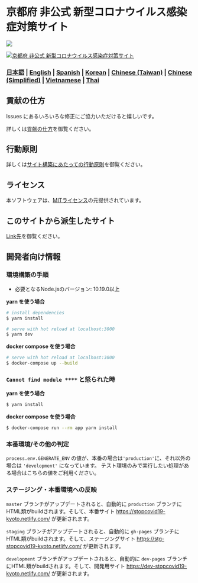 # 京都府 非公式 新型コロナウイルス感染症対策サイト

![](https://github.com/tokyo-metropolitan-gov/covid19/workflows/production%20deploy/badge.svg)

[![京都府 非公式 新型コロナウイルス感染症対策サイト](https://user-images.githubusercontent.com/1301149/75629392-1d19d900-5c25-11ea-843d-2d4376e3a560.png)](https://stopcovid19.metro.tokyo.lg.jp/)

### [日本語](./README.md) | [English](./README_EN.md) | [Spanish](./README_ES.md) | [Korean](./README_KO.md) | [Chinese (Taiwan)](./README_ZH_TW.md) | [Chinese (Simplified)](./README_ZH_CN.md) | [Vietnamese](./README_VI.md) | [Thai](./README_TH.md)


## 貢献の仕方
Issues にあるいろいろな修正にご協力いただけると嬉しいです。

詳しくは[貢献の仕方](./.github/CONTRIBUTING.md)を御覧ください。


## 行動原則
詳しくは[サイト構築にあたっての行動原則](./.github/CODE_OF_CONDUCT.md)を御覧ください。

## ライセンス
本ソフトウェアは、[MITライセンス](./LICENSE.txt)の元提供されています。

## このサイトから派生したサイト

[Link先](./forkedSites.md)を御覧ください。

## 開発者向け情報

### 環境構築の手順

- 必要となるNode.jsのバージョン: 10.19.0以上

**yarn を使う場合**
```bash
# install dependencies
$ yarn install

# serve with hot reload at localhost:3000
$ yarn dev
```

**docker compose を使う場合**
```bash
# serve with hot reload at localhost:3000
$ docker-compose up --build
```

### `Cannot find module ****` と怒られた時

**yarn を使う場合**
```bash
$ yarn install
```

**docker compose を使う場合**
```bash
$ docker-compose run --rm app yarn install
```

### 本番環境/その他の判定

`process.env.GENERATE_ENV` の値が、本番の場合は`'production'`に、それ以外の場合は `'development'` になっています。
テスト環境のみで実行したい処理がある場合はこちらの値をご利用ください。

### ステージング・本番環境への反映

`master` ブランチがアップデートされると、自動的に `production` ブランチにHTML類がbuildされます。そして、本番サイト https://stopcovid19-kyoto.netlify.com/ が更新されます。

`staging` ブランチがアップデートされると、自動的に `gh-pages` ブランチにHTML類がbuildされます。そして、ステージングサイト https://stg-stopcovid19-kyoto.netlify.com/ が更新されます。

`development` ブランチがアップデートされると、自動的に `dev-pages` ブランチにHTML類がbuildされます。そして、開発用サイト https://dev-stopcovid19-kyoto.netlify.com/ が更新されます。
